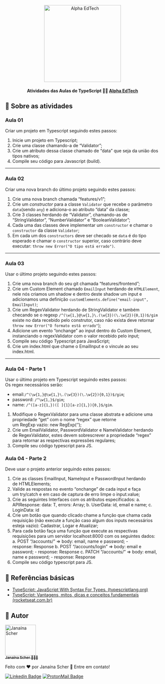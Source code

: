 <div  align="center">
	<a  href="https://www.alphaedtech.org.br/">
		<img  src="https://user-images.githubusercontent.com/79182711/171509048-91800b54-de74-4dae-9924-3ce431a7cef2.png"  alt="Alpha EdTech"  title="Alpha EdTech"  width="250" />
	</a>
	<h4>
		Atividades das Aulas de TypeScript 👨‍💻
          	<a  href="https://www.alphaedtech.org.br/">
			Alpha EdTech
		</a>
	</h4>
</div>  

## 🧐 Sobre as atividades
 
### Aula 01
Criar um projeto em Typescript seguindo estes passos:
1. Inicie um projeto em Typescript;
2. Crie uma classe chamando-a de “Validator”;
3. Crie um atributo dessa classe chamado de “data” que seja da união dos tipos nativos;
4. Compile seu código para Javascript (build).
---

### Aula 02
Criar uma nova branch do último projeto seguindo estes passos:
1. Crie uma nova branch chamada “features/v1”;
2. Crie um *constructor* para a classe `Validator` que recebe o parâmetro `data`(sendo `any`) e adiciona-o ao atributo “data” da classe;
3. Crie 3 classes herdando de “Validator”, chamando-as de “StringValidator”, “NumberValidator” e “BooleanValidator”;
4. Cada uma das classes deve implementar um `constructor` e chamar o `constructor` da classe `Validator`;
5. Em cada um dos `constructors` deve ser checado se `data` é do tipo esperado e chamar o `constructor` superior, caso contrário deve executar: `throw new Error("O tipo está errado")`.
---

### Aula 03
Usar o último projeto seguindo estes passos:
1. Crie uma nova branch do seu git chamada “features/frontend”;
2. Crie um Custom Element chamado `EmailInput` herdando de `HTMLElement`, nele nós criamos um shadow e dentro deste shadow um input e adicionamos uma definição  `customElements.define("email-input", EmailInput)`;
3. Crie um RegexValidator herdando de StringValidator e também checando se o regexp `/^(\w{1,}@\w{1,}\.(\w{3})(\.\w{2}){0,1})$/gim` existe no data recebido pelo construtor, caso não exista deve retornar `throw new Error("O formato está errado"`);
4. Adicione um evento “onchange” ao input dentro do Custom Element, instanciando o  regexValidator com o valor recebido pelo input;
5. Compile seu código Typescript para JavaScript;
6. Crie um index.html que chame o EmailInput e o vincule ao seu index.html.
---

### Aula 04 - Parte 1

Usar o último projeto em Typescript seguindo estes passos:
Os regex necessários serão:
- email:`/^(\w{1,}@\w{1,}\.(\w{3})(\.\w{2}){0,1})$/gim`;
- password: `/^\w{1,}$/gim`;
- name: `/^([a-z]{1,})([ ]{1}[a-z]{1,}){0,}$/gim`.
1. Modifique o RegexValidator para uma classe abstrata e adicione uma propriedade “get” com o nome “regex” que retorne um RegExp vazio: new RegExp(‘’);
2. Crie um EmailValidator, PasswordValidator e NameValidator herdando de RegexValidator, estes devem sobrescrever a propriedade “regex” para retornar as respectivas expressões regulares;
3. Compile seu código typescript para JS.

### Aula 04 - Parte 2
Deve usar o projeto anterior seguindo estes passos:

1. Crie as classes EmailInput, NameInput e PasswordInput herdando de HTMLElements;
2. Valide as respostas no evento “onchange” de cada input e faça um try/catch e em caso de captura de erro limpe o input.value;
3. Crie as seguintes Interfaces com os atributos especificados:
    a. APIResponse<T>: data: T, errors: Array<strings>;
    b. UserData: id, email e name;
    c. LoginData: id
4. Crie um botão que quando clicado chame a função que chama cada requisição (não execute a função caso algum dos inputs necessários esteja vazio): Cadastrar, Logar e Atualizar;
5. Para cada botão faça uma função que execute as respectivas requisições para um servidor localhost:8000 com os seguintes dados:
    a. POST “/accounts/” => body: email, name e password;
        - response: Response<UserData>
    b. POST “/accounts/login” => body: email e password;
        - response: Response<LoginData>
    c. PATCH “/accounts/” => body: email, name e password;
        - response: Response<UserData>
6. Compile seu código typescript para JS.

## 🔗 Referências básicas 

- [TypeScript: JavaScript With Syntax For Types. (typescriptlang.org)](https://www.typescriptlang.org/)
- [TypeScript: Vantagens, mitos, dicas e conceitos fundamentais (rocketseat.com.br)](https://blog.rocketseat.com.br/typescript-vantagens-mitos-conceitos/)

## 🦸 Autor  

<div>
	<a  href="https://github.com/janascher">
		<img  src="https://avatars.githubusercontent.com/u/79182711?v=4"  width="100px;"  alt="Janaína Scher"/>
		<br />
		<sub>
			<b>Janaína Scher</b> 👩🏻‍💻
		</sub>
	</a>
</div>  

Feito com ❤️ por Janaína Scher 👋 Entre em contato! 

[![Linkedin Badge](https://img.shields.io/badge/LinkedIn-0077B5?style=for-the-badge&logo=linkedin&logoColor=white)](https://www.linkedin.com/in/janainascher/) [![ProtonMail Badge](https://img.shields.io/badge/ProtonMail-8B89CC?style=for-the-badge&logo=protonmail&logoColor=white)](mailto:janainascher@protonmail.com)
